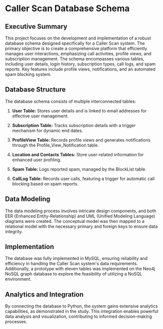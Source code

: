 # Caller Scan Database Schema

## Executive Summary

This project focuses on the development and implementation of a robust database schema designed specifically for a Caller Scan system. The primary objective is to create a comprehensive platform that efficiently manages user interactions, emphasizing call activities, profile views, and subscription management. The schema encompasses various tables, including user details, login history, subscription types, call logs, and spam reports. Key features include profile views, notifications, and an automated spam blocking system.

## Database Structure

The database schema consists of multiple interconnected tables:

1. **User Table:** Stores user details and is linked to email addresses for effective user management.

2. **Subscription Table:** Tracks subscription details with a trigger mechanism for dynamic end dates.

3. **ProfileView Table:** Records profile views and generates notifications through the Profile_View_Notification table.

4. **Location and Contacts Tables:** Store user-related information for enhanced user profiling.

5. **Spam Table:** Logs reported spam, managed by the BlockList table.

6. **CallLog Table:** Records user calls, featuring a trigger for automatic call blocking based on spam reports.

## Data Modeling

The data modeling process involves intricate design components, and both EER (Enhanced Entity-Relationship) and UML (Unified Modeling Language) diagrams were created. The conceptual model was then mapped to a relational model with the necessary primary and foreign keys to ensure data integrity.

## Implementation

The database was fully implemented in MySQL, ensuring reliability and efficiency in handling the Caller Scan system's data requirements. Additionally, a prototype with eleven tables was implemented on the Neo4j NoSQL graph database to explore the feasibility of utilizing a NoSQL environment.

## Analytics and Integration

By connecting the database to Python, the system gains extensive analytics capabilities, as demonstrated in the study. This integration enables powerful data analysis and visualization, contributing to informed decision-making processes.


